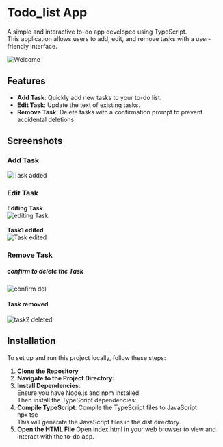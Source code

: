 

# Todo_list App

A simple and interactive to-do app developed using TypeScript. <br>
This application allows users to add, edit, and remove tasks with a user-friendly interface.

![Welcome](https://github.com/user-attachments/assets/6513ce3f-5deb-4666-854b-9e5bbfd40592)

## Features

- **Add Task**: Quickly add new tasks to your to-do list.
- **Edit Task**: Update the text of existing tasks.
- **Remove Task**: Delete tasks with a confirmation prompt to prevent accidental deletions.

## Screenshots

### Add Task

![Task added](https://github.com/user-attachments/assets/ca02238a-dcf9-43e1-bbf4-c722936d3c9e)
### Edit Task <br>
**Editing Task** <br>
![editing Task](https://github.com/user-attachments/assets/996b6f8b-2944-4564-9ba4-28807cf785e8) <br>
<br>
**Task1 edited** <br>
![Task edited](https://github.com/user-attachments/assets/1c963d7c-656e-4027-9c11-cc827107d8d2)

### Remove Task
##### confirm to delete the Task
![confirm del](https://github.com/user-attachments/assets/42c023f1-3d11-4280-af2c-5e31490d90ab)
#### Task removed
![task2 deleted](https://github.com/user-attachments/assets/3b2b19f0-678c-4331-ac21-6ceb37f91a78)

## Installation

To set up and run this project locally, follow these steps:

1. **Clone the Repository**
2. **Navigate to the Project Directory:**
3. **Install Dependencies**:<br>
   Ensure you have Node.js and npm installed.<br>
   Then install the TypeScript dependencies:<br>
4. **Compile TypeScript**:
   Compile the TypeScript files to JavaScript:<br>
     npx tsc <br>
   This will generate the JavaScript files in the dist directory.
5. **Open the HTML File**
   Open index.html in your web browser to view and interact with the to-do app.
